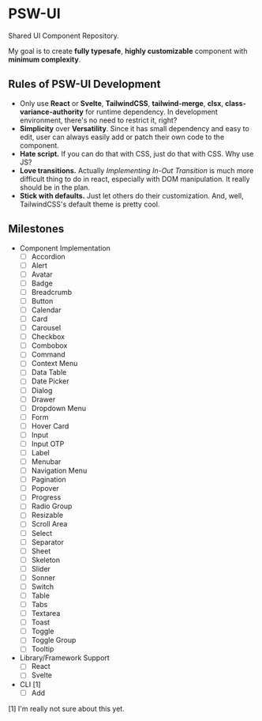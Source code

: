# PSW-UI

Shared UI Component Repository.

My goal is to create **fully typesafe**, **highly customizable** component with **minimum complexity**.

## Rules of PSW-UI Development

* Only use **React** or **Svelte**, **TailwindCSS**, **tailwind-merge**, **clsx**, **class-variance-authority** for runtime dependency. In development environment, there's no need to restrict it, right?
* **Simplicity** over **Versatility**. Since it has small dependency and easy to edit, user can always easily add or patch their own code to the component.
* **Hate script.** If you can do that with CSS, just do that with CSS. Why use JS?
* **Love transitions.** Actually _Implementing In-Out Transition_ is much more difficult thing to do in react, especially with DOM manipulation. It really should be in the plan.
* **Stick with defaults.** Just let others do their customization. And, well, TailwindCSS's default theme is pretty cool.

## Milestones

* Component Implementation
  * [ ] Accordion
  * [ ] Alert
  * [ ] Avatar
  * [ ] Badge
  * [ ] Breadcrumb
  * [ ] Button
  * [ ] Calendar
  * [ ] Card
  * [ ] Carousel
  * [ ] Checkbox
  * [ ] Combobox
  * [ ] Command
  * [ ] Context Menu
  * [ ] Data Table
  * [ ] Date Picker
  * [ ] Dialog
  * [ ] Drawer
  * [ ] Dropdown Menu
  * [ ] Form
  * [ ] Hover Card
  * [ ] Input
  * [ ] Input OTP
  * [ ] Label
  * [ ] Menubar
  * [ ] Navigation Menu
  * [ ] Pagination
  * [ ] Popover
  * [ ] Progress
  * [ ] Radio Group
  * [ ] Resizable
  * [ ] Scroll Area
  * [ ] Select
  * [ ] Separator
  * [ ] Sheet
  * [ ] Skeleton
  * [ ] Slider
  * [ ] Sonner
  * [ ] Switch
  * [ ] Table
  * [ ] Tabs
  * [ ] Textarea
  * [ ] Toast
  * [ ] Toggle
  * [ ] Toggle Group
  * [ ] Tooltip
* Library/Framework Support
  * [ ] React
  * [ ] Svelte
* CLI [1]
  * [ ] Add

[1] I'm really not sure about this yet.
